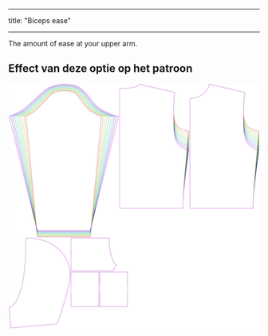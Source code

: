 - - -
title: "Biceps ease"
- - -

The amount of ease at your upper arm.

## Effect van deze optie op het patroon

![This image shows the effect of this option by superimposing several variants that have a different value for this option](huey_bicepsease_sample.svg "Effect of this option on the pattern")
